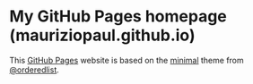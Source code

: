 # My GitHub Pages homepage (mauriziopaul.github.io)

This [GitHub Pages](http://pages.github.com/) website is based on the [minimal](http://orderedlist.github.com/minimal/) theme from [@orderedlist](https://github.com/orderedlist).
